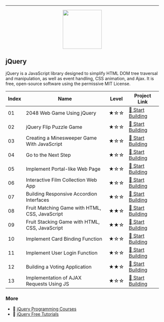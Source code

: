 
---

<div align="center">
<img width="128px" src="https://file.labex.io/path/gZnWhysfwRvq.png">
</div>

## jQuery

jQuery is a JavaScript library designed to simplify HTML DOM tree traversal and manipulation, as well as event handling, CSS animation, and Ajax. It is free, open-source software using the permissive MIT License.

|   Index | Name                                           | Level   | Project Link                                                                                     |
|---------|------------------------------------------------|---------|--------------------------------------------------------------------------------------------------|
|      01 | 2048 Web Game Using jQuery                     | ★☆☆     | [🚀 Start Building](https://labex.io/courses/project-2048-web-game-using-jquery)                  |
|      02 | jQuery Flip Puzzle Game                        | ★☆☆     | [🚀 Start Building](https://labex.io/courses/project-jquery-flip-puzzle-game)                     |
|      03 | Creating a Minesweeper Game With JavaScript    | ★☆☆     | [🚀 Start Building](https://labex.io/courses/project-creating-a-minesweeper-game-with-javascript) |
|      04 | Go to the Next Step                            | ★☆☆     | [🚀 Start Building](https://labex.io/courses/project-go-to-the-next-step)                         |
|      05 | Implement Portal-like Web Page                 | ★☆☆     | [🚀 Start Building](https://labex.io/courses/project-portal)                                      |
|      06 | Interactive Film Collection Web App            | ★☆☆     | [🚀 Start Building](https://labex.io/courses/project-collection-of-films)                         |
|      07 | Building Responsive Accordion Interfaces       | ★☆☆     | [🚀 Start Building](https://labex.io/courses/project-folding-accordion)                           |
|      08 | Fruit Matching Game with HTML, CSS, JavaScript | ★★☆     | [🚀 Start Building](https://labex.io/courses/project-fruit-for-fun)                               |
|      09 | Fruit Stacking Game with HTML, CSS, JavaScript | ★★☆     | [🚀 Start Building](https://labex.io/courses/project-fruit-stacker)                               |
|      10 | Implement Card Binding Function                | ★☆☆     | [🚀 Start Building](https://labex.io/courses/project-implement-card-binding-function)             |
|      11 | Implement User Login Function                  | ★☆☆     | [🚀 Start Building](https://labex.io/courses/project-implement-user-login-function)               |
|      12 | Building a Voting Application                  | ★★☆     | [🚀 Start Building](https://labex.io/courses/project-valuable-vote)                               |
|      13 | Implementation of AJAX Requests Using JS       | ★☆☆     | [🚀 Start Building](https://labex.io/courses/project-implementation-of-ajax-requests-using-js)    |

### More

- 🔗 [jQuery Programming Courses](https://github.com/labex-labs/awesome-programming-courses?tab=readme-ov-file#jquery)
- 🔗 [jQuery Free Tutorials](https://github.com/labex-labs/jquery-free-tutorials)


